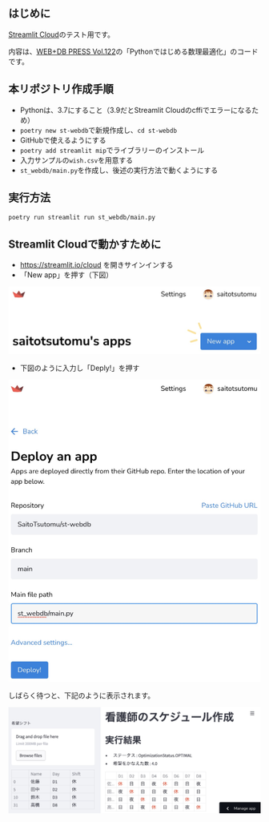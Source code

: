 ## はじめに

[Streamlit Cloud](https://streamlit.io/cloud)のテスト用です。

内容は、[WEB+DB PRESS Vol.122](https://gihyo.jp/magazine/wdpress/archive/2021/vol122)の「Pythonではじめる数理最適化」のコードです。

## 本リポジトリ作成手順

- Pythonは、3.7にすること（3.9だとStreamlit Cloudのcffiでエラーになるため）
- `poetry new st-webdb`で新規作成し、`cd st-webdb`
- GitHubで使えるようにする
- `poetry add streamlit mip`でライブラリーのインストール
- 入力サンプルの`wish.csv`を用意する
- `st_webdb/main.py`を作成し、後述の実行方法で動くようにする

## 実行方法

```
poetry run streamlit run st_webdb/main.py
```

## Streamlit Cloudで動かすために

- https://streamlit.io/cloud を開きサインインする
- 「New app」を押す（下図）

![](img/new_app.jpg)

- 下図のように入力し「Deply!」を押す

![](img/deploy.jpg)

しばらく待つと、下記のように表示されます。

![](img/app.jpg)
